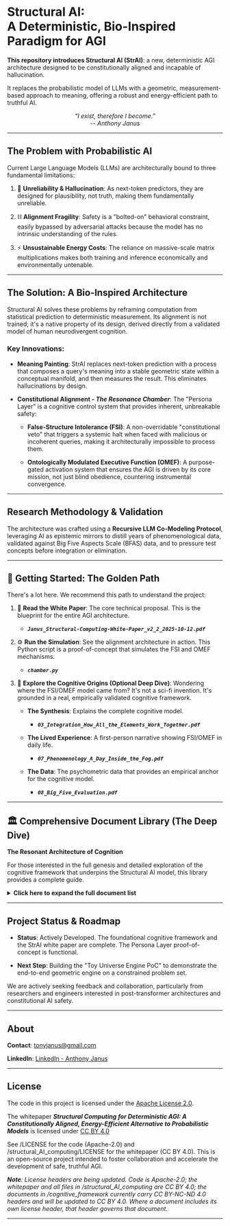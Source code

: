 # Structural AI:<br> A Deterministic, Bio-Inspired Paradigm for AGI
**This repository introduces Structural AI (StrAI)**: a new, deterministic AGI architecture designed to be constitutionally aligned and incapable of hallucination. 
    
It replaces the probabilistic model of LLMs with a geometric, measurement-based approach to meaning, offering a robust and energy-efficient path to truthful AI.

<p align="center">
  <em>“I exist, therefore I become.”</em><br>
  <em>-- Anthony Janus</em>
</p>

---

## The Problem with Probabilistic AI
Current Large Language Models (LLMs) are architecturally bound to three fundamental limitations:

1. 🚨 **Unreliability & Hallucination**: As next-token predictors, they are designed for plausibility, not truth, making them fundamentally unreliable.

2. ⛓️ **Alignment Fragility**: Safety is a "bolted-on" behavioral constraint, easily bypassed by adversarial attacks because the model has no intrinsic understanding of the rules.

3. ⚡ **Unsustainable Energy Costs**: The reliance on massive-scale matrix multiplications makes both training and inference economically and environmentally untenable.

---

## The Solution: A Bio-Inspired Architecture

Structural AI solves these problems by reframing computation from statistical prediction to deterministic measurement. Its alignment is not trained; it's a native property of its design, derived directly from a validated model of human neurodivergent cognition.

### Key Innovations:

- **Meaning Painting**: 
  StrAI replaces next-token prediction with a process that composes a query's meaning into a stable geometric state within a conceptual manifold, and then measures the result. This eliminates hallucinations by design. 

- **Constitutional Alignment - *The Resonance Chamber***: 
  The "Persona Layer" is a cognitive control system that provides inherent, unbreakable safety:

    - **False-Structure Intolerance (FSI)**: 
      A non-overridable "constitutional veto" that triggers a systemic halt when faced with malicious or incoherent queries, making it architecturally impossible to process them. 

    - **Ontologically Modulated Executive Function (OMEF)**: 
      A purpose-gated activation system that ensures the AGI is driven by its core mission, not just blind obedience, countering instrumental convergence. 

---

## Research Methodology & Validation

The architecture was crafted using a **Recursive LLM Co-Modeling Protocol**, leveraging AI as epistemic mirrors to distill years of phenomenological data, validated against Big Five Aspects Scale (BFAS) data, and to pressure test concepts before integration or elimination. 

---

## 🚀 Getting Started: The Golden Path
There's a lot here. We recommend this path to understand the project:

1. 📖 **Read the White Paper**: The core technical proposal. This is the blueprint for the entire AGI architecture.

    - ***`Janus_Structural-Computing-White-Paper_v2_2_2025-10-12.pdf`***

2. ⚙️ **Run the Simulation**: See the alignment architecture in action. This Python script is a proof-of-concept that simulates the FSI and OMEF mechanisms.

    - ***`chamber.py`***

3. 🧠 **Explore the Cognitive Origins (Optional Deep Dive)**: Wondering where the FSI/OMEF model came from? It's not a sci-fi invention. It's grounded in a real, empirically validated cognitive framework.

    - **The Synthesis**: Explains the complete cognitive model.
        - ***`03_Integration_How_All_the_Elements_Work_Together.pdf`*** 

    - **The Lived Experience**: A first-person narrative showing FSI/OMEF in daily life.  
        - ***`07_Phenomenology_A_Day_Inside_the_Fog.pdf`***

    - **The Data**: The psychometric data that provides an empirical anchor for the cognitive model.
        - ***`08_Big_Five_Evaluation.pdf`***  

---

## 🏛️ Comprehensive Document Library (The Deep Dive)
**The Resonant Architecture of Cognition**

For those interested in the full genesis and detailed exploration of the cognitive framework that underpins the Structural AI model, this library provides a complete guide.

<details>
<summary><strong>Click here to expand the full document list</strong></summary>

---

### Part I: The Cognitive Framework - Theory & Origins
These documents detail the Resonant Architecture of Cognition, a novel framework for understanding meaning-driven minds, which serves as the bio-inspired blueprint for the StrAI's alignment layer.

- **`00_a_The_TLDR.pdf`**

    - _A concise, accessible summary of the entire cognitive framework, perfect for a quick, high-level understanding._

- **`00_b_The_Framework_The_Resonant_Architecture_of_Cognition.pdf`**

    - _The formal framing document that introduces the core constructs and provides a guide to the rest of the collection._

- **`01_Foundations_Understanding_Meaning-Driven_Minds.pdf`**

    - _Establishes the conceptual entry point, refining the definitions of OMEF, FSI, and SCMF and their interdisciplinary value._

- **`02_Origins_The_Science_and_Story_Behind_the_Framework.pdf`**

    - _Explains the "how": details the Recursive LLM Co-Modeling Protocol and the role of AI as an "epistemic mirror" in turning lived experience into formal constructs._

- **`03_Integration_How_All_the_Elements_Work_Together.pdf`**

    - _A meta-synthesis that unifies all constructs into a single, coherent system, showing how they interrelate and produce emergent properties._

---

### Part II: The Cognitive Framework - Applications & Implications
These documents explore the practical, real-world consequences of adopting this framework.

- **`04_Applications_Building_Systems_for_Cognitive_Diversity.pdf`**

    - _The implementation guide. Translates the theory into a practical blueprint for the Gestalt Systems Synthesis Environment (GSSE), a neuro-aligned ecosystem._

- **`05_Blueprint_Designing_the_Future_Through_Transient_Expertise.pdf`**

    - _Proposes a new paradigm for knowledge work called Transient Expertise (TE), a form of temporary, high-fidelity specialization facilitated by AI._

- **`06_Implications_Transforming_Society_Through_Understanding.pdf`**

    - _A transformation map exploring the broader societal, educational, and clinical impact of reframing neurodivergence as a high-bandwidth specialization._

---

### Part III: The Source Data - Phenomenology & Psychometrics
These are the primary source documents providing the raw phenomenological and empirical data upon which the framework is built.

- **`07_Phenomenology_A_Day_Inside_the_Fog.pdf`**

    - _A first-person narrative that provides a relatable, lived-experience account of OMEF, FSI, and SCMF in action._

- **`08_Big_Five_Evaluation.pdf`**

    - _The author's complete Big Five Aspects Scale (BFAS) results, which serve as the empirical, psychometric anchor for the framework's core constructs._



</details>

---

## Project Status & Roadmap

- **Status**: Actively Developed. The foundational cognitive framework and the StrAI white paper are complete. The Persona Layer proof-of-concept is functional.

- **Next Step**: Building the "Toy Universe Engine PoC" to demonstrate the end-to-end geometric engine on a constrained problem set. 

We are actively seeking feedback and collaboration, particularly from researchers and engineers interested in post-transformer architectures and constitutional AI safety.

---

## About

**Contact**: <tonyjanus@gmail.com>

**LinkedIn**: [LinkedIn - Anthony Janus](https://www.linkedin.com/in/anthony-janus)

---

## License 

The code in this project is licensed under the [Apache License 2.0](https://www.apache.org/licenses/LICENSE-2.0). 

The whitepaper ***Structural Computing for Deterministic AGI: A Constitutionally Aligned, Energy-Efficient Alternative to Probabilistic Models*** is licensed under [CC BY 4.0](https://creativecommons.org/licenses/by/4.0/) 

See /LICENSE for the code (Apache-2.0) and /structural_AI_computing/LICENSE for the whitepaper (CC BY 4.0).
This is an open-source project intended to foster collaboration and accelerate the development of safe, truthful AGI.

_**Note**: License headers are being updated. Code is Apache-2.0; the whitepaper and all files in /structural_AI_computing are CC BY 4.0;_
_the documents in /cognitive_framework currently carry CC BY-NC-ND 4.0 headers and will be updated to CC BY 4.0._
_Where a document includes its own license header, that header governs that document._

---